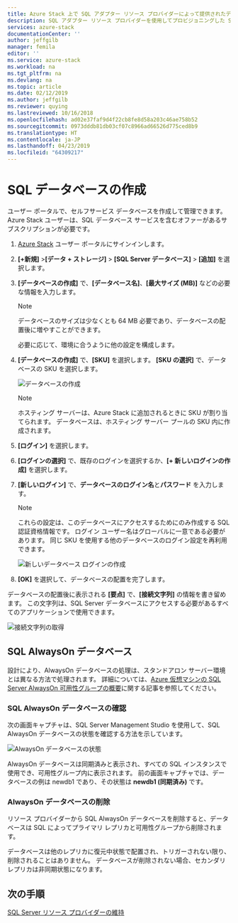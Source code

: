 ```yaml
---
title: Azure Stack 上で SQL アダプター リソース プロバイダーによって提供されたデータベースを使用する | Microsoft Docs
description: SQL アダプター リソース プロバイダーを使用してプロビジョニングした SQL データベースを作成して管理する方法
services: azure-stack
documentationCenter: ''
author: jeffgilb
manager: femila
editor: ''
ms.service: azure-stack
ms.workload: na
ms.tgt_pltfrm: na
ms.devlang: na
ms.topic: article
ms.date: 02/12/2019
ms.author: jeffgilb
ms.reviewer: quying
ms.lastreviewed: 10/16/2018
ms.openlocfilehash: ad02e37faf9d4f22cb8fe8d58a203c46ae758b52
ms.sourcegitcommit: 0973dddb81db03cf07c8966ad66526d775ced8b9
ms.translationtype: HT
ms.contentlocale: ja-JP
ms.lasthandoff: 04/23/2019
ms.locfileid: "64309217"
---
```

# <a name="create-sql-databases"></a>SQL データベースの作成

ユーザー ポータルで、セルフサービス データベースを作成して管理できます。 Azure Stack ユーザーは、SQL データベース サービスを含むオファーがあるサブスクリプションが必要です。

1. [Azure Stack](azure-stack-overview.md) ユーザー ポータルにサインインします。

2. **[+新規]** &gt;**[データ + ストレージ]** &gt; **[SQL Server データベース]** &gt; **[追加]** を選択します。

3. **[データベースの作成]** で、**[データベース名]**、**[最大サイズ (MB)]** などの必要な情報を入力します。

   >[!NOTE]
   >データベースのサイズは少なくとも 64 MB 必要であり、データベースの配置後に増やすことができます。

   必要に応じて、環境に合うように他の設定を構成します。

4. **[データベースの作成]** で、**[SKU]** を選択します。 **[SKU の選択]** で、データベースの SKU を選択します。

   ![データベースの作成](./media/azure-stack-sql-rp-deploy/newsqldb.png)

   >[!NOTE]
   >ホスティング サーバーは、Azure Stack に追加されるときに SKU が割り当てられます。 データベースは、ホスティング サーバー プールの SKU 内に作成されます。

5. **[ログイン]** を選択します。
6. **[ログインの選択]** で、既存のログインを選択するか、**[+ 新しいログインの作成]** を選択します。
7. **[新しいログイン]** で、**データベースのログイン名**と**パスワード** を入力します。

   >[!NOTE]
   >これらの設定は、このデータベースにアクセスするためにのみ作成する SQL 認証資格情報です。 ログイン ユーザー名はグローバルに一意である必要があります。 同じ SKU を使用する他のデータベースのログイン設定を再利用できます。

   ![新しいデータベース ログインの作成](./media/azure-stack-sql-rp-deploy/create-new-login.png)

8. **[OK]** を選択して、データベースの配置を完了します。

データベースの配置後に表示される **[要点]** で、**[接続文字列]** の情報を書き留めます。 この文字列は、SQL Server データベースにアクセスする必要があるすべてのアプリケーションで使用できます。

![接続文字列の取得](./media/azure-stack-sql-rp-deploy/sql-db-settings.png)

## <a name="sql-always-on-databases"></a>SQL AlwaysOn データベース

設計により、AlwaysOn データベースの処理は、スタンドアロン サーバー環境とは異なる方法で処理されます。 詳細については、[Azure 仮想マシンの SQL Server AlwaysOn 可用性グループの概要](https://docs.microsoft.com/azure/virtual-machines/windows/sql/virtual-machines-windows-portal-sql-availability-group-overview)に関する記事を参照してください。

### <a name="verify-sql-always-on-databases"></a>SQL AlwaysOn データベースの確認

次の画面キャプチャは、SQL Server Management Studio を使用して、SQL AlwaysOn データベースの状態を確認する方法を示しています。

![AlwaysOn データベースの状態](./media/azure-stack-sql-rp-deploy/verifyalwayson.png)

AlwaysOn データベースは同期済みと表示され、すべての SQL インスタンスで使用でき、可用性グループ内に表示されます。 前の画面キャプチャでは、データベースの例は newdb1 であり、その状態は **newdb1 (同期済み)** です。

### <a name="delete-an-alwayson-database"></a>AlwaysOn データベースの削除

リソース プロバイダーから SQL AlwaysOn データベースを削除すると、データベースは SQL によってプライマリ レプリカと可用性グループから削除されます。

データベースは他のレプリカに復元中状態で配置され、トリガーされない限り、削除されることはありません。 データベースが削除されない場合、セカンダリ レプリカは非同期状態になります。

## <a name="next-steps"></a>次の手順

[SQL Server リソース プロバイダーの維持](azure-stack-sql-resource-provider-maintain.md)
